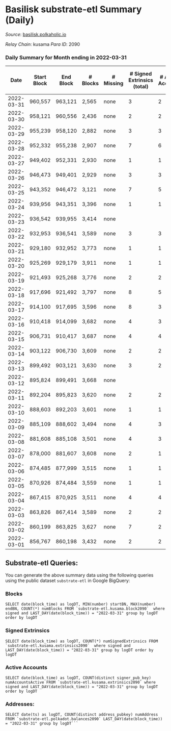 # Basilisk substrate-etl Summary (Daily)

_Source_: [basilisk.polkaholic.io](https://basilisk.polkaholic.io)

*Relay Chain*: kusama
*Para ID*: 2090



### Daily Summary for Month ending in 2022-03-31


| Date | Start Block | End Block | # Blocks | # Missing | # Signed Extrinsics (total) | # Active Accounts | # Addresses with Balances | # Events | # Transfers | # XCM Transfers In | # XCM Transfers Out |
| ---- | ----------- | --------- | -------- | --------- | --------------------------- | ----------------- | ------------------------- | -------- | ----------- | ------------------ | ------------------- |
| 2022-03-31 | 960,557 | 963,121 | 2,565 | none | 3 | 2 | 11,915 | 7,703 |   |   |   |
| 2022-03-30 | 958,121 | 960,556 | 2,436 | none | 2 | 2 | 11,915 | 7,314 |   |   |   |
| 2022-03-29 | 955,239 | 958,120 | 2,882 | none | 3 | 3 | 11,915 | 8,655 |   |   |   |
| 2022-03-28 | 952,332 | 955,238 | 2,907 | none | 7 | 6 | 11,915 | 8,738 |   |   |   |
| 2022-03-27 | 949,402 | 952,331 | 2,930 | none | 1 | 1 | 11,915 | 8,797 |   |   |   |
| 2022-03-26 | 946,473 | 949,401 | 2,929 | none | 3 | 3 | 11,915 | 8,796 |   |   |   |
| 2022-03-25 | 943,352 | 946,472 | 3,121 | none | 7 | 5 | 11,915 | 9,379 |   |   |   |
| 2022-03-24 | 939,956 | 943,351 | 3,396 | none | 1 | 1 | 11,915 | 10,193 |   |   |   |
| 2022-03-23 | 936,542 | 939,955 | 3,414 | none |  |  | 11,915 | 10,245 |   |   |   |
| 2022-03-22 | 932,953 | 936,541 | 3,589 | none | 3 | 3 | 11,915 | 10,776 |   |   |   |
| 2022-03-21 | 929,180 | 932,952 | 3,773 | none | 1 | 1 | 11,915 | 11,324 |   |   |   |
| 2022-03-20 | 925,269 | 929,179 | 3,911 | none | 1 | 1 | 11,915 | 11,741 |   |   |   |
| 2022-03-19 | 921,493 | 925,268 | 3,776 | none | 2 | 2 | 11,915 | 11,336 |   |   |   |
| 2022-03-18 | 917,696 | 921,492 | 3,797 | none | 8 | 5 | 11,915 | 11,410 |   |   |   |
| 2022-03-17 | 914,100 | 917,695 | 3,596 | none | 8 | 3 | 11,915 | 10,807 |   |   |   |
| 2022-03-16 | 910,418 | 914,099 | 3,682 | none | 4 | 3 | 11,915 | 11,057 |   |   |   |
| 2022-03-15 | 906,731 | 910,417 | 3,687 | none | 4 | 4 | 11,915 | 11,076 |   |   |   |
| 2022-03-14 | 903,122 | 906,730 | 3,609 | none | 2 | 2 | 11,915 | 10,834 |   |   |   |
| 2022-03-13 | 899,492 | 903,121 | 3,630 | none | 3 | 2 | 11,915 | 10,899 |   |   |   |
| 2022-03-12 | 895,824 | 899,491 | 3,668 | none |  |  | 11,915 | 11,007 |   |   |   |
| 2022-03-11 | 892,204 | 895,823 | 3,620 | none | 2 | 2 | 11,915 | 10,867 |   |   |   |
| 2022-03-10 | 888,603 | 892,203 | 3,601 | none | 1 | 1 | 11,915 | 10,808 |   |   |   |
| 2022-03-09 | 885,109 | 888,602 | 3,494 | none | 4 | 3 | 11,915 | 10,496 |   |   |   |
| 2022-03-08 | 881,608 | 885,108 | 3,501 | none | 4 | 3 | 11,915 | 10,514 |   |   |   |
| 2022-03-07 | 878,000 | 881,607 | 3,608 | none | 2 | 1 | 11,915 | 10,831 |   |   |   |
| 2022-03-06 | 874,485 | 877,999 | 3,515 | none | 1 | 1 | 11,915 | 10,550 |   |   |   |
| 2022-03-05 | 870,926 | 874,484 | 3,559 | none | 1 | 1 | 11,915 | 10,682 |   |   |   |
| 2022-03-04 | 867,415 | 870,925 | 3,511 | none | 4 | 4 | 11,915 | 10,544 |   |   |   |
| 2022-03-03 | 863,826 | 867,414 | 3,589 | none | 2 | 2 | 11,915 | 10,777 |   |   |   |
| 2022-03-02 | 860,199 | 863,825 | 3,627 | none | 7 | 2 | 11,915 | 10,898 |   |   |   |
| 2022-03-01 | 856,767 | 860,198 | 3,432 | none | 2 | 2 | 11,915 | 10,304 |   |   |   |

## Substrate-etl Queries:
You can generate the above summary data using the following queries using the public dataset `substrate-etl` in Google BigQuery:


### Blocks
```
SELECT date(block_time) as logDT, MIN(number) startBN, MAX(number) endBN, COUNT(*) numBlocks FROM `substrate-etl.kusama.block2090`  where signed and LAST_DAY(date(block_time)) = "2022-03-31" group by logDT order by logDT
```


### Signed Extrinsics
```
SELECT date(block_time) as logDT, COUNT(*) numSignedExtrinsics FROM `substrate-etl.kusama.extrinsics2090`  where signed and LAST_DAY(date(block_time)) = "2022-03-31" group by logDT order by logDT
```


### Active Accounts
```
SELECT date(block_time) as logDT, COUNT(distinct signer_pub_key) numAccountsActive FROM `substrate-etl.kusama.extrinsics2090` where signed and LAST_DAY(date(block_time)) = "2022-03-31" group by logDT order by logDT
```


### Addresses:
```
SELECT date(ts) as logDT, COUNT(distinct address_pubkey) numAddress FROM `substrate-etl.polkadot.balances2090` LAST_DAY(date(block_time)) = "2022-03-31" group by logDT```

